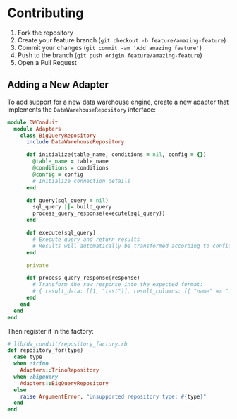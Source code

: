 # Contributing

1. Fork the repository
2. Create your feature branch (`git checkout -b feature/amazing-feature`)
3. Commit your changes (`git commit -am 'Add amazing feature'`)
4. Push to the branch (`git push origin feature/amazing-feature`)
5. Open a Pull Request

## Adding a New Adapter

To add support for a new data warehouse engine, create a new adapter that implements the `DataWarehouseRepository` interface:

```ruby
module DWConduit
  module Adapters
    class BigQueryRepository
      include DataWarehouseRepository

      def initialize(table_name, conditions = nil, config = {})
        @table_name = table_name
        @conditions = conditions
        @config = config
        # Initialize connection details
      end

      def query(sql_query = nil)
        sql_query ||= build_query
        process_query_response(execute(sql_query))
      end

      def execute(sql_query)
        # Execute query and return results
        # Results will automatically be transformed according to config
      end

      private

      def process_query_response(response)
        # Transform the raw response into the expected format:
        # { result_data: [[1, "test"]], result_columns: [{ "name" => "id" }, { "name" => "name" }] }
      end
    end
  end
end
```

Then register it in the factory:

```ruby
# lib/dw_conduit/repository_factory.rb
def repository_for(type)
  case type
  when :trino
    Adapters::TrinoRepository
  when :bigquery
    Adapters::BigQueryRepository
  else
    raise ArgumentError, "Unsupported repository type: #{type}"
  end
end
```
